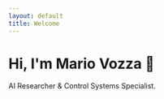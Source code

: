 ```yaml
---
layout: default
title: Welcome
---
```


# Hi, I'm Mario Vozza 👋

AI Researcher & Control Systems Specialist.

